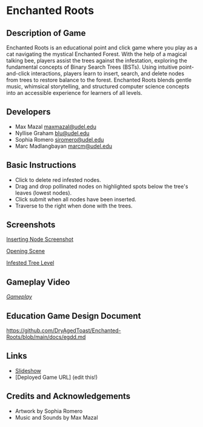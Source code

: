 # Enchanted Roots

## Description of Game
Enchanted Roots is an educational point and click game where you play as a cat navigating the mystical Enchanted Forest. With the help of a magical talking bee, players assist the trees against the infestation, exploring the fundamental concepts of Binary Search Trees (BSTs). Using intuitive point-and-click interactions, players learn to insert, search, and delete nodes from trees to restore balance to the forest. Enchanted Roots blends gentle music, whimsical storytelling, and structured computer science concepts into an accessible experience for learners of all levels.

## Developers
- Max Mazal <maxmazal@udel.edu>
- Nyllise Graham <blu@udel.edu>
- Sophia Romero <siromero@udel.edu>
- Marc Madlangbayan <marcm@udel.edu>

## Basic Instructions
- Click to delete red infested nodes.
- Drag and drop pollinated nodes on highlighted spots below the tree's leaves (lowest nodes).
- Click submit when all nodes have been inserted.
- Traverse to the right when done with the trees.

## Screenshots
[Inserting Node Screenshot](screenshot1.png)

[Opening Scene](screenshot2.png)

[Infested Tree Level](screenshot3.png)

## Gameplay Video
[*Gameplay*](http://drive.google.com/file/d/1JxuNIRiNBWCoB-U39tFbQXlEO080RFvV/view)

## Education Game Design Document  
https://github.com/DryAgedToast/Enchanted-Roots/blob/main/docs/egdd.md

## Links
- [Slideshow](https://docs.google.com/presentation/d/1XbaycbLARi3gK050tusD6Jl2aK4rnizFzljNQEVS_Zw/edit?usp=sharing)
- [Deployed Game URL] (edit this!)

## Credits and Acknowledgements
- Artwork by Sophia Romero
- Music and Sounds by Max Mazal
